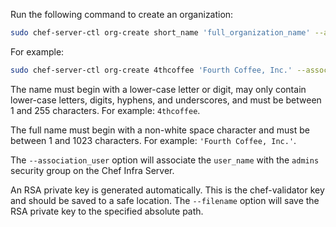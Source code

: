 Run the following command to create an organization:

``` bash
sudo chef-server-ctl org-create short_name 'full_organization_name' --association_user user_name --filename ORGANIZATION-validator.pem
```

For example:

``` bash
sudo chef-server-ctl org-create 4thcoffee 'Fourth Coffee, Inc.' --association_user janedoe --filename /path/to/4thcoffee-validator.pem
```

The name must begin with a lower-case letter or digit, may only contain
lower-case letters, digits, hyphens, and underscores, and must be
between 1 and 255 characters. For example: `4thcoffee`.

The full name must begin with a non-white space character and must be
between 1 and 1023 characters. For example: `'Fourth Coffee, Inc.'`.

The `--association_user` option will associate the `user_name` with the
`admins` security group on the Chef Infra Server.

An RSA private key is generated automatically. This is the
chef-validator key and should be saved to a safe location. The
`--filename` option will save the RSA private key to the specified
absolute path.
